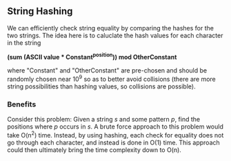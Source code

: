 ## String Hashing

We can efficiently check string equality by comparing the hashes for the two strings. The idea here is to caluclate the hash values for each character in the string

 
 **(sum (ASCII value * Constant<sup>position</sup>)) mod OtherConstant**
 
 
 where "Constant" and "OtherConstant" are pre-chosen and should be randomly chosen near 10<sup>9</sup> so as to better avoid collisions (there are more string possibilities than hashing values, so collisions are possible).

 ### Benefits

Consider this problem: Given a string *s* and some pattern *p*, find the positions where *p* occurs in *s*. A brute force approach to this problem would take O(n<sup>2</sup>) time. Instead, by using hashing, each check for equality does not go through each character, and instead is done in O(1) time. This approach could then ultimately bring the time complexity down to O(n).